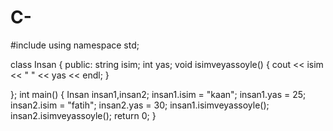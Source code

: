 # C-
#include <iostream>
using namespace std;

class Insan {
public:
    string isim;
    int yas;
    void isimveyassoyle() {
        cout << isim << " " << yas << endl;
    }

};
int main()
{
    Insan insan1,insan2;
    insan1.isim = "kaan";
    insan1.yas = 25;
    insan2.isim = "fatih";
    insan2.yas = 30;
    insan1.isimveyassoyle();
    insan2.isimveyassoyle();
    return 0;
}
